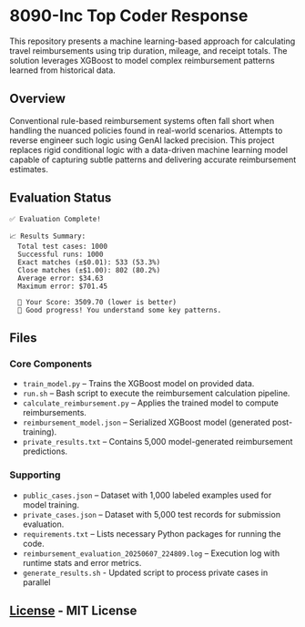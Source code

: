 # 8090-Inc Top Coder Response

This repository presents a machine learning-based approach for calculating travel reimbursements using trip duration, mileage, and receipt totals. The solution leverages XGBoost to model complex reimbursement patterns learned from historical data.

## Overview
Conventional rule-based reimbursement systems often fall short when handling the nuanced policies found in real-world scenarios. Attempts to reverse engineer such logic using GenAI lacked precision. This project replaces rigid conditional logic with a data-driven machine learning model capable of capturing subtle patterns and delivering accurate reimbursement estimates.


## Evaluation Status
```
✅ Evaluation Complete!

📈 Results Summary:
  Total test cases: 1000
  Successful runs: 1000
  Exact matches (±$0.01): 533 (53.3%)
  Close matches (±$1.00): 802 (80.2%)
  Average error: $34.63
  Maximum error: $701.45

  🎯 Your Score: 3509.70 (lower is better)
  🥉 Good progress! You understand some key patterns.
```

## Files
### Core Components
* `train_model.py`  – Trains the XGBoost model on provided data.
* `run.sh` – Bash script to execute the reimbursement calculation pipeline.
* `calculate_reimbursement.py` – Applies the trained model to compute reimbursements.
* `reimbursement_model.json` – Serialized XGBoost model (generated post-training).
* `private_results.txt` – Contains 5,000 model-generated reimbursement predictions.

### Supporting 
* `public_cases.json` – Dataset with 1,000 labeled examples used for model training.
* `private_cases.json` – Dataset with 5,000 test records for submission evaluation.
* `requirements.txt` – Lists necessary Python packages for running the code.
* `reimbursement_evaluation_20250607_224809.log` – Execution log with runtime stats and error metrics.
* `generate_results.sh` - Updated script to process private cases in parallel

## [License](LICENSE.md) - MIT License
